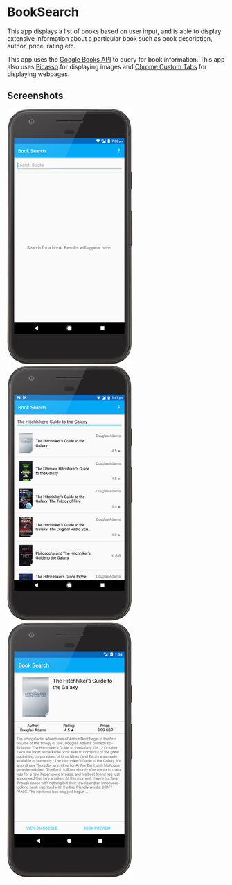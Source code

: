 # BookSearch
This app displays a list of books based on user input, and is able to display extensive information about a particular book such as book description, author, price, rating etc.

This app uses the [Google Books API](https://developers.google.com/books) to query for book information.
This app also uses [Picasso](http://square.github.io/picasso) for displaying images and [Chrome Custom Tabs](https://developer.chrome.com/multidevice/android/customtabs) for displaying webpages.

## Screenshots

<img src="app/src/main/res/Screenshot1.png" height="590"> <img src="app/src/main/res/Screenshot2.png" height="590"> <img src="app/src/main/res/Screenshot3.png" height="590">
